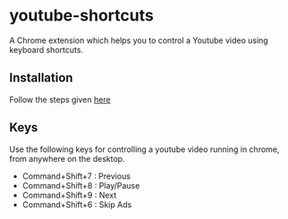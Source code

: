 # youtube-shortcuts
A Chrome extension which helps you to control a Youtube video using keyboard shortcuts.

## Installation
Follow the steps given [here](developer.chrome.com/extensions/getstarted#unpacked)

## Keys
Use the following keys for controlling a youtube video running in chrome, from anywhere on the desktop.

- Command+Shift+7 : Previous
- Command+Shift+8 : Play/Pause
- Command+Shift+9 : Next
- Command+Shift+6 : Skip Ads
